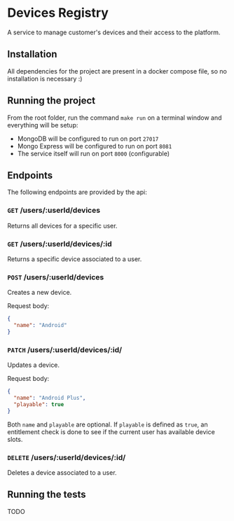 # Devices Registry

A service to manage customer's devices and their access to the platform.

## Installation

All dependencies for the project are present in a docker compose file, so no installation is necessary :)

## Running the project

From the root folder, run the command `make run` on a terminal window and everything will be setup:

- MongoDB will be configured to run on port `27017`
- Mongo Express will be configured to run on port `8081`
- The service itself will run on port `8000` (configurable)

## Endpoints

The following endpoints are provided by the api:

### `GET` /users/:userId/devices

Returns all devices for a specific user.

### `GET` /users/:userId/devices/:id

Returns a specific device associated to a user.

### `POST` /users/:userId/devices

Creates a new device.

Request body:

```json
{
  "name": "Android"
}
```

### `PATCH` /users/:userId/devices/:id/

Updates a device.

Request body:

```json
{
  "name": "Android Plus",
  "playable": true
}
```

Both `name` and `playable` are optional. If `playable` is defined as `true`, an entitlement check is done to see if the
current user has available device slots.

### `DELETE` /users/:userId/devices/:id/

Deletes a device associated to a user.

## Running the tests

TODO